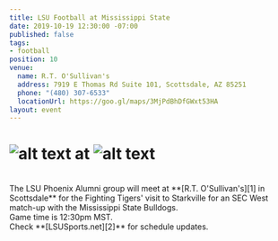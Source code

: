 ```yaml
---
title: LSU Football at Mississippi State
date: 2019-10-19 12:30:00 -07:00
published: false
tags:
- football
position: 10
venue:
  name: R.T. O'Sullivan's
  address: 7919 E Thomas Rd Suite 101, Scottsdale, AZ 85251
  phone: "(480) 307-6533"
  locationUrl: https://goo.gl/maps/3MjPdBhDfGWxt53HA
layout: event
---
```


# ![alt text](https://lsu-phoenix-alumni.github.io/assets/img/LSUTigers.png "LSU Fighting Tigers") at ![alt text](https://lsu-phoenix-alumni.github.io/assets/img/MSUBulldogs.png "Mississippi State Bulldogs")  
<br>
The LSU Phoenix Alumni group will meet at **[R.T. O'Sullivan's][1] in Scottsdale** for the Fighting Tigers' visit to Starkville for an SEC West match-up with the Mississippi State Bulldogs.  
<br>
Game time is 12:30pm MST.  
<br>
Check **[LSUSports.net][2]** for schedule updates.  

[1]: https://scottsdale.rtosullivans.com/ "RTO Scottsdale website"
[2]: http://www.lsusports.net/SportSelect.dbml?SPID=2164&SPSID=27811&DB_OEM_ID=5200&_ga=2.61742444.1994479276.1565745145-1475237789.1565745143 "THE OFFICIAL SITE OF LSU ATHLETICS"